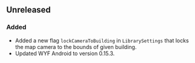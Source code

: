 ## Unreleased

### Added
* Added a new flag `lockCameraToBuilding` in `LibrarySettings` that locks the map camera to the bounds of given building.
* Updated WYF Android to version 0.15.3.